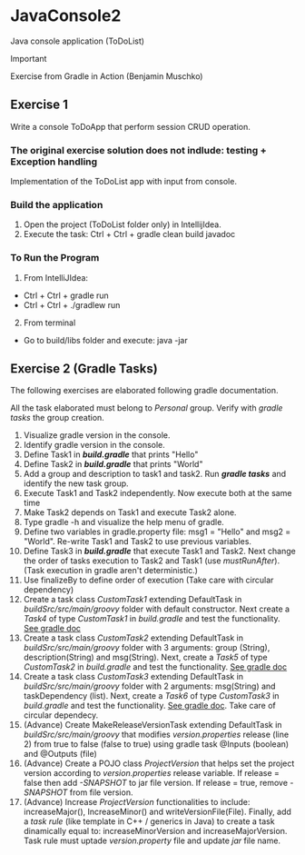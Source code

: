 # JavaConsole2
Java console application (ToDoList)

> [!IMPORTANT]
> Exercise from Gradle in Action (Benjamin Muschko)

## Exercise 1
Write a console ToDoApp that perform session CRUD operation.

### The original exercise solution does not indlude: testing + Exception handling

Implementation of the ToDoList app with input from console.

### Build the application
1. Open the project (ToDoList folder only) in IntellijIdea.
2. Execute the task: Ctrl + Ctrl + gradle clean build javadoc

### To Run the Program 
1. From IntelliJIdea:

- Ctrl + Ctrl + gradle run
- Ctrl + Ctrl + ./gradlew run

2. From terminal
- Go to build/libs folder and execute: java -jar 

## Exercise 2 (Gradle Tasks)
The following exercises are elaborated following gradle documentation.

All the task elaborated must belong to _Personal_ group. Verify with _gradle tasks_ the group creation.
1. Visualize gradle version in the console.
2. Identify gradle version in the console.
3. Define Task1 in ***build.gradle*** that prints "Hello"
4. Define Task2 in ***build.gradle*** that prints "World"
5. Add a group and description to task1 and task2. Run ***gradle tasks*** and identify the new task group.
6. Execute Task1 and Task2 independently. Now execute both at the same time
7. Make Task2 depends on Task1 and execute Task2 alone.
8. Type gradle -h and visualize the help menu of gradle.
9. Define two variables in gradle.property file: msg1 = "Hello" and msg2 = "World". Re-write Task1 and Task2 to use previous variables.
10. Define Task3 in ***build.gradle*** that execute Task1 and Task2. Next change the order of tasks execution to Task2 and Task1 (use _mustRunAfter_). (Task execution in gradle aren't deterministic.)
11. Use finalizeBy to define order of execution (Take care with circular dependency)
12. Create a task class _CustomTask1_ extending DefaultTask in _buildSrc/src/main/groovy_ folder with default constructor. Next create a _Task4_ of type _CustomTask1_ in _build.gradle_ and test the functionality. [See gradle doc](https://docs.gradle.org/current/userguide/more_about_tasks.html#sec:passing_arguments_to_a_task_constructor)
13. Create a task class _CustomTask2_ extending DefaultTask in _buildSrc/src/main/groovy_ folder with 3 arguments: group (String), description(String) and msg(String). Next, create a _Task5_ of type _CustomTask2_ in _build.gradle_ and test the functionality. [See gradle doc](https://docs.gradle.org/current/userguide/more_about_tasks.html#sec:passing_arguments_to_a_task_constructor)
14. Create a task class _CustomTask3_ extending DefaultTask in _buildSrc/src/main/groovy_ folder with 2 arguments: msg(String) and taskDependency (list). Next, create a _Task6_ of type _CustomTask3_ in _build.gradle_ and test the functionality. [See gradle doc](https://docs.gradle.org/current/userguide/more_about_tasks.html#sec:passing_arguments_to_a_task_constructor). Take care of circular dependecy.
15. (Advance) Create MakeReleaseVersionTask extending DefaultTask in _buildSrc/src/main/groovy_ that modifies _version.properties_ release (line 2) from true to false (false to true) using gradle task @Inputs (boolean) and @Outputs (file)
16. (Advance) Create a POJO class _ProjectVersion_ that helps set the project version according to _version.properties_ release variable. If release = false then add _-SNAPSHOT_ to jar file version. If release = true, remove _-SNAPSHOT_ from file version.
17. (Advance) Increase _ProjectVersion_ functionalities to include: increaseMajor(), IncreaseMinor() and writeVersionFile(File). Finally, add a _task rule_ (like template in C++ / generics in Java) to create a task dinamically equal to: increaseMinorVersion and increaseMajorVersion. Task rule must uptade _version.property_ file and update _jar_ file name.